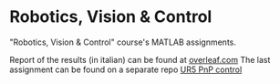 # Robotics, Vision & Control
"Robotics, Vision &amp; Control" course's MATLAB assignments.

Report of the results (in italian) can be found at [overleaf.com](https://www.overleaf.com/read/qjbgybzdvbgc)
The last assignment can be found on a separate repo [UR5 PnP control](https://github.com/ilVecc/RoboticsVisionControl_PnP)
